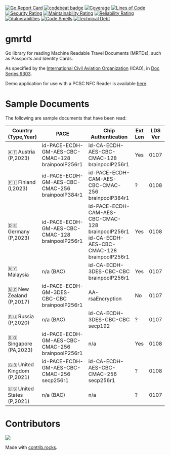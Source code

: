 [![Go Report Card](https://goreportcard.com/badge/github.com/gmrtd/gmrtd)](https://goreportcard.com/report/github.com/gmrtd/gmrtd)
[![codebeat badge](https://codebeat.co/badges/cb87f81a-308e-4998-8b7c-7b8d16fc76c4)](https://codebeat.co/projects/github-com-gmrtd-gmrtd-main)
[![Coverage](https://sonarcloud.io/api/project_badges/measure?project=gmrtd_gmrtd&metric=coverage)](https://sonarcloud.io/summary/new_code?id=gmrtd_gmrtd)
[![Lines of Code](https://sonarcloud.io/api/project_badges/measure?project=gmrtd_gmrtd&metric=ncloc)](https://sonarcloud.io/summary/new_code?id=gmrtd_gmrtd)
[![Security Rating](https://sonarcloud.io/api/project_badges/measure?project=gmrtd_gmrtd&metric=security_rating)](https://sonarcloud.io/summary/new_code?id=gmrtd_gmrtd)
[![Maintainability Rating](https://sonarcloud.io/api/project_badges/measure?project=gmrtd_gmrtd&metric=sqale_rating)](https://sonarcloud.io/summary/new_code?id=gmrtd_gmrtd)
[![Reliability Rating](https://sonarcloud.io/api/project_badges/measure?project=gmrtd_gmrtd&metric=reliability_rating)](https://sonarcloud.io/summary/new_code?id=gmrtd_gmrtd)
[![Vulnerabilities](https://sonarcloud.io/api/project_badges/measure?project=gmrtd_gmrtd&metric=vulnerabilities)](https://sonarcloud.io/summary/new_code?id=gmrtd_gmrtd)
[![Code Smells](https://sonarcloud.io/api/project_badges/measure?project=gmrtd_gmrtd&metric=code_smells)](https://sonarcloud.io/summary/new_code?id=gmrtd_gmrtd)
[![Technical Debt](https://sonarcloud.io/api/project_badges/measure?project=gmrtd_gmrtd&metric=sqale_index)](https://sonarcloud.io/summary/new_code?id=gmrtd_gmrtd)

# gmrtd
Go library for reading Machine Readable Travel Documents (MRTDs), such as Passports and Identity Cards.

As specified by the [International Civil Aviation Organization](https://www.icao.int) (ICAO), in [Doc Series 9303](https://www.icao.int/publications/pages/publication.aspx?docnum=9303).

Demo application for use with a PCSC NFC Reader is available [here](https://github.com/gmrtd/pcsc-reader).

# Sample Documents

The following are sample documents that have been read:

| Country<br/>(Type,Year) | PACE | Chip Authentication | Ext<br/>Len | LDS<br/>Ver |
| --- | --- | --- | --- | --- |
|🇦🇹 Austria<br/>(P,2023)|id-PACE-ECDH-GM-AES-CBC-CMAC-128<br/>brainpoolP256r1|id-CA-ECDH-AES-CBC-CMAC-128<br/>brainpoolP256r1|Yes|0107|
|🇫🇮 Finland<br/>(I,2023)|id-PACE-ECDH-GM-AES-CBC-CMAC-256<br/>brainpoolP384r1|id-PACE-ECDH-CAM-AES-CBC-CMAC-256<br/>brainpoolP384r1<br/>|?|0108|
|🇩🇪 Germany<br/>(P,2023)|id-PACE-ECDH-GM-AES-CBC-CMAC-128<br/>brainpoolP256r1|id-PACE-ECDH-CAM-AES-CBC-CMAC-128<br/>brainpoolP256r1<br/>id-CA-ECDH-AES-CBC-CMAC-128<br/>brainpoolP256r1|Yes|0108|
|🇲🇾 Malaysia|n/a (BAC)|id-CA-ECDH-3DES-CBC-CBC<br/>brainpoolP256r1|Yes|0107|
|🇳🇿 New Zealand<br/>(P,2017)|id-PACE-ECDH-GM-3DES-CBC-CBC<br/>brainpoolP256r1|AA-rsaEncryption|No|0107|
|🇷🇺 Russia<br/>(P,2020)|n/a (BAC)|id-CA-ECDH-3DES-CBC-CBC<br/>secp192|?|0107|
|🇸🇬 Singapore<br/>(PA,2023)|id-PACE-ECDH-GM-AES-CBC-CMAC-256<br/>brainpoolP256r1|n/a|Yes|0108|
|🇬🇧 United Kingdom<br/>(P,2021)|id-PACE-ECDH-GM-AES-CBC-CMAC-256<br/>secp256r1|id-CA-ECDH-AES-CBC-CMAC-256<br/>secp256r1|?|0108|
|🇺🇸 United States<br/>(P,2021)|n/a (BAC)|n/a|?|0107|

# Contributors

<a href="https://github.com/gmrtd/gmrtd/graphs/contributors">
  <img src="https://contrib.rocks/image?repo=gmrtd/gmrtd" />
</a>

Made with [contrib.rocks](https://contrib.rocks).
